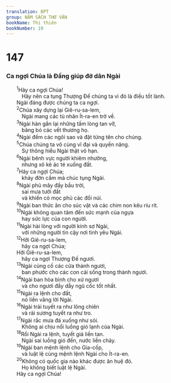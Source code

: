 ```yaml
---
translation: BPT
group: NĂM SÁCH THƠ VĂN
bookName: Thi thiên 
bookNumber: 19
---
```


<div class="title"><h1>147</h1><h3>Ca ngợi Chúa là Đấng giúp đỡ dân Ngài</h3></div>
<span class="verse thi_147_1">  <sup>1</sup>Hãy ca ngợi Chúa!<br/>   Hãy nên ca tụng Thượng Đế chúng ta vì đó là điều tốt lành.<br/>  Ngài đáng được chúng ta ca ngợi.<br/></span>
<span class="verse thi_147_2">  <sup>2</sup>Chúa xây dựng lại Giê-ru-sa-lem,<br/>   Ngài mang các tù nhân Ít-ra-en trở về.<br/></span>
<span class="verse thi_147_3">  <sup>3</sup>Ngài hàn gắn lại những tấm lòng tan vỡ,<br/>   băng bó các vết thương họ.<br/></span>
<span class="verse thi_147_4">  <sup>4</sup>Ngài đếm các ngôi sao và đặt từng tên cho chúng.<br/></span>
<span class="verse thi_147_5">  <sup>5</sup>Chúa chúng ta vô cùng vĩ đại và quyền năng.<br/>   Sự thông hiểu Ngài thật vô hạn.<br/></span>
<span class="verse thi_147_6">  <sup>6</sup>Ngài bênh vực người khiêm nhường,<br/>   nhưng xô kẻ ác té xuống đất.<br/></span>
<span class="verse thi_147_7">  <sup>7</sup>Hãy ca ngợi Chúa;<br/>   khảy đờn cầm mà chúc tụng Ngài.<br/></span>
<span class="verse thi_147_8">  <sup>8</sup>Ngài phủ mây đầy bầu trời,<br/>   sai mưa tưới đất<br/>   và khiến cỏ mọc phủ các đồi núi.<br/></span>
<span class="verse thi_147_9">  <sup>9</sup>Ngài ban thức ăn cho súc vật và các chim non kêu ríu rít.<br/></span>
<span class="verse thi_147_10">  <sup>10</sup>Ngài không quan tâm đến sức mạnh của ngựa<br/>   hay sức lực của con người.<br/></span>
<span class="verse thi_147_11">  <sup>11</sup>Ngài hài lòng với người kính sợ Ngài,<br/>   với những người tin cậy nơi tình yêu Ngài.<br/></span>
<span class="verse thi_147_12">  <sup>12</sup>Hỡi Giê-ru-sa-lem,<br/>   hãy ca ngợi Chúa;<br/>  Hỡi Giê-ru-sa-lem,<br/>   hãy ca ngợi Thượng Đế ngươi.<br/></span>
<span class="verse thi_147_13">  <sup>13</sup>Ngài củng cố các cửa thành ngươi,<br/>   ban phước cho các con cái sống trong thành ngươi.<br/></span>
<span class="verse thi_147_14">  <sup>14</sup>Ngài ban hòa bình cho xứ ngươi<br/>   và cho ngươi đầy dẫy ngũ cốc tốt nhất.<br/></span>
<span class="verse thi_147_15">  <sup>15</sup>Ngài ra lệnh cho đất,<br/>   nó liền vâng lời Ngài.<br/></span>
<span class="verse thi_147_16">  <sup>16</sup>Ngài trải tuyết ra như lông chiên<br/>   và rải sương tuyết ra như tro.<br/></span>
<span class="verse thi_147_17">  <sup>17</sup>Ngài rắc mưa đá xuống như sỏi.<br/>   Không ai chịu nổi luồng gió lạnh của Ngài.<br/></span>
<span class="verse thi_147_18">  <sup>18</sup>Rồi Ngài ra lệnh, tuyết giá liền tan.<br/>   Ngài sai luồng gió đến, nước liền chảy.<br/></span>
<span class="verse thi_147_19">  <sup>19</sup>Ngài ban mệnh lệnh cho Gia-cốp,<br/>   và luật lệ cùng mệnh lệnh Ngài cho Ít-ra-en.<br/></span>
<span class="verse thi_147_20">  <sup>20</sup>Không có quốc gia nào khác được ân huệ đó.<br/>   Họ không biết luật lệ Ngài.<br/>  Hãy ca ngợi Chúa!<br/></span>

